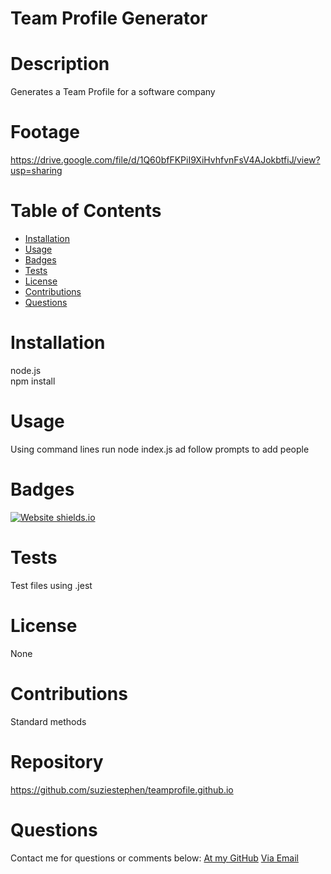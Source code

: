 # Team Profile Generator

  # Description
Generates a Team Profile for a software company


  # Footage
 https://drive.google.com/file/d/1Q60bfFKPiI9XiHvhfvnFsV4AJokbtfiJ/view?usp=sharing
 

  # Table of Contents
  * [Installation](#installation)
  * [Usage](#usage)
  * [Badges](#badges)
  * [Tests](#tests)
  * [License](#license)
  * [Contributions](#contributions)
  * [Questions](#questions)
  

  
  # Installation
  node.js <br>
  npm install
  # Usage
  Using command lines run node index.js ad follow prompts to add people
  # Badges
  [![Website shields.io](https://img.shields.io/badge/success-success-pink)](http://shields.io/)
  # Tests
  Test files using .jest
  # License
  None
  # Contributions
  Standard methods


  # Repository
  https://github.com/suziestephen/teamprofile.github.io
  

  # Questions
  Contact me for questions or comments below:
    [At my GitHub](https://github.com/suziestephen)
    [Via Email](mailto:suzietstephen@gmail.com)

